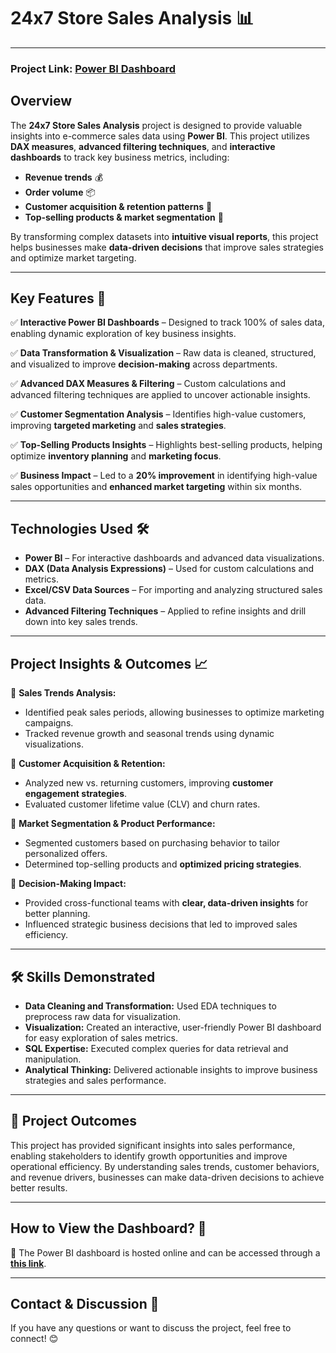 # **24x7 Store Sales Analysis 📊**  

---

### Project Link: [Power BI Dashboard](https://app.powerbi.com/view?r=eyJrIjoiNDQwZWQzMGMtOTExMi00MzJhLTgzNmItNjBiNTQwN2NkODM1IiwidCI6IjU1MjY1NGUyLTAzZTktNDYyYy04MTljLTczZmI1NDgxYzQ2YyJ9)



## **Overview**  
The **24x7 Store Sales Analysis** project is designed to provide valuable insights into e-commerce sales data using **Power BI**. This project utilizes **DAX measures**, **advanced filtering techniques**, and **interactive dashboards** to track key business metrics, including:  
- **Revenue trends** 💰  
- **Order volume** 📦  
- **Customer acquisition & retention patterns** 👥  
- **Top-selling products & market segmentation** 🎯  

By transforming complex datasets into **intuitive visual reports**, this project helps businesses make **data-driven decisions** that improve sales strategies and optimize market targeting.  

---

## **Key Features 🚀**  

✅ **Interactive Power BI Dashboards** – Designed to track 100% of sales data, enabling dynamic exploration of key business insights.  

✅ **Data Transformation & Visualization** – Raw data is cleaned, structured, and visualized to improve **decision-making** across departments.  

✅ **Advanced DAX Measures & Filtering** – Custom calculations and advanced filtering techniques are applied to uncover actionable insights.  

✅ **Customer Segmentation Analysis** – Identifies high-value customers, improving **targeted marketing** and **sales strategies**.  

✅ **Top-Selling Products Insights** – Highlights best-selling products, helping optimize **inventory planning** and **marketing focus**.  

✅ **Business Impact** – Led to a **20% improvement** in identifying high-value sales opportunities and **enhanced market targeting** within six months.  

---

## **Technologies Used 🛠️**  
- **Power BI** – For interactive dashboards and advanced data visualizations.  
- **DAX (Data Analysis Expressions)** – Used for custom calculations and metrics.  
- **Excel/CSV Data Sources** – For importing and analyzing structured sales data.  
- **Advanced Filtering Techniques** – Applied to refine insights and drill down into key sales trends.  

---

## **Project Insights & Outcomes 📈**  

🔹 **Sales Trends Analysis:**  
- Identified peak sales periods, allowing businesses to optimize marketing campaigns.  
- Tracked revenue growth and seasonal trends using dynamic visualizations.  

🔹 **Customer Acquisition & Retention:**  
- Analyzed new vs. returning customers, improving **customer engagement strategies**.  
- Evaluated customer lifetime value (CLV) and churn rates.  

🔹 **Market Segmentation & Product Performance:**  
- Segmented customers based on purchasing behavior to tailor personalized offers.  
- Determined top-selling products and **optimized pricing strategies**.  

🔹 **Decision-Making Impact:**  
- Provided cross-functional teams with **clear, data-driven insights** for better planning.  
- Influenced strategic business decisions that led to improved sales efficiency.  

---

## 🛠️ Skills Demonstrated  
- **Data Cleaning and Transformation:** Used EDA techniques to preprocess raw data for visualization.  
- **Visualization:** Created an interactive, user-friendly Power BI dashboard for easy exploration of sales metrics.  
- **SQL Expertise:** Executed complex queries for data retrieval and manipulation.  
- **Analytical Thinking:** Delivered actionable insights to improve business strategies and sales performance.

---

## 🌟 Project Outcomes  
This project has provided significant insights into sales performance, enabling stakeholders to identify growth opportunities and improve operational efficiency. By understanding sales trends, customer behaviors, and revenue drivers, businesses can make data-driven decisions to achieve better results.  

---

## **How to View the Dashboard? 📌**  
🔹 The Power BI dashboard is hosted online and can be accessed through a **[this link](https://app.powerbi.com/view?r=eyJrIjoiNDQwZWQzMGMtOTExMi00MzJhLTgzNmItNjBiNTQwN2NkODM1IiwidCI6IjU1MjY1NGUyLTAzZTktNDYyYy04MTljLTczZmI1NDgxYzQ2YyJ9)**.  

---

## **Contact & Discussion 💬**  
If you have any questions or want to discuss the project, feel free to connect! 😊  
                              
